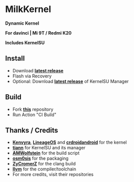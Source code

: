 # MilkKernel

**Dynamic Kernel**

**For davinci | Mi 9T / Redmi K20**

**Includes KernelSU**

## Install

- Download **[latest release](https://github.com/SchweGELBin/action_kernel_milk_davinci/releases/latest/download/MilkKernel.zip)**
- Flash via Recovery
- Optional: Download **[latest release](https://github.com/SchweGELBin/action_kernel_milk_davinci/releases/latest/download/Manager.apk)** of KernelSU Manager

## Build

- Fork **[this](https://github.com/SchweGELBin/action_kernel_milk_davinci/)** repository
- Run Action "CI Build"

## Thanks / Credits
- **[Kenvyra](https://github.com/Kenvyra/android_kernel_xiaomi_sm6150/)**, **[LineageOS](https://github.com/LineageOS/android_kernel_xiaomi_sm6150/)** and **[crdroidandroid](https://github.com/crdroidandroid/android_kernel_xiaomi_sm6150/)** for the kernel
- **[tiann](https://github.com/tiann/KernelSU/)** for KernelSU and its manager
- **[AMWolfstein](https://github.com/AMWolfstein/action_kernelsu/)** for the build script
- **[osm0sis](https://github.com/osm0sis/AnyKernel3/)** for the packaging
- **[ZyCromerZ](https://github.com/ZyCromerZ/Clang/)** for the clang build
- **[llvm](https://github.com/llvm/llvm-project/)** for the compiler/toolchain
- For more credits, visit their repositories
